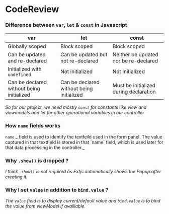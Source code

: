 # CodeReview

### Difference between `var`, `let` & `const` in Javascript

| var                                       | let                                       | const                                  |
| ----------------------------------------- | ----------------------------------------- | -------------------------------------- |
| Globally scoped                           | Block scoped                              | Block scoped                           |
| Can be updated and re-declared            | Can be updated but not re-declared        | Neither be updated nor be re-declared  |
| Initialized with `undefined`              | Not initialized                           | Not Initialized                        |
| Can be declared without being initialized | Can be declared without being initialized | Must be initialized during declaration |

_So for our project, we need mostly `const` for constants like view and viewmodels and let for other operational variables in our controller_

### How `name` fields works

`name` _ field is used to identify the textfeild used in the form panel. The value captured in that textfield is stored in that ´name´ field, which is used later for that data processing in the controller._

### Why `.show()` is dropped ?

_I think `.show()` is not required as Extjs automatically shows the Popup after creating it._

### Why I set `value` in addition to `bind.value` ?

_The `value` field is to display current/default value and `bind.value` is to bind the value from viewModel if availiable._
